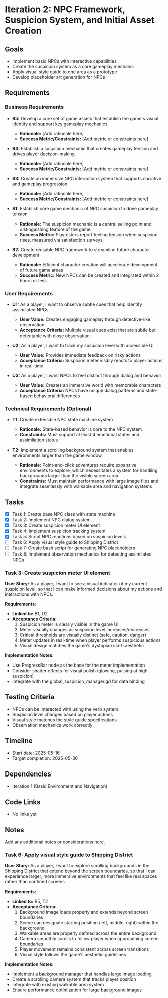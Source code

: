 # Iteration 2: NPC Framework, Suspicion System, and Initial Asset Creation

## Goals
- Implement basic NPCs with interactive capabilities
- Create the suspicion system as a core gameplay mechanic
- Apply visual style guide to one area as a prototype
- Develop placeholder art generation for NPCs

## Requirements

### Business Requirements

- **B5:** Develop a core set of game assets that establish the game's visual identity and support key gameplay mechanics
  - **Rationale:** [Add rationale here]
  - **Success Metric/Constraints:** [Add metric or constraints here]

- **B4:** Establish a suspicion mechanic that creates gameplay tension and drives player decision-making
  - **Rationale:** [Add rationale here]
  - **Success Metric/Constraints:** [Add metric or constraints here]

- **B3:** Create an immersive NPC interaction system that supports narrative and gameplay progression
  - **Rationale:** [Add rationale here]
  - **Success Metric/Constraints:** [Add metric or constraints here]
- **B1:** Establish core game mechanic of NPC suspicion to drive gameplay tension
  - **Rationale:** The suspicion mechanic is a central selling point and distinguishing feature of the game
  - **Success Metric:** Playtesters report feeling tension when suspicion rises, measured via satisfaction surveys

- **B2:** Create reusable NPC framework to streamline future character development
  - **Rationale:** Efficient character creation will accelerate development of future game areas
  - **Success Metric:** New NPCs can be created and integrated within 2 hours or less

### User Requirements
- **U1:** As a player, I want to observe subtle cues that help identify assimilated NPCs
  - **User Value:** Creates engaging gameplay through detective-like observation
  - **Acceptance Criteria:** Multiple visual cues exist that are subtle but detectable with close observation

- **U2:** As a player, I want to track my suspicion level with accessible UI
  - **User Value:** Provides immediate feedback on risky actions
  - **Acceptance Criteria:** Suspicion meter visibly reacts to player actions in real-time

- **U3:** As a player, I want NPCs to feel distinct through dialog and behavior
  - **User Value:** Creates an immersive world with memorable characters
  - **Acceptance Criteria:** NPCs have unique dialog patterns and state-based behavioral differences

### Technical Requirements (Optional)
- **T1:** Create extensible NPC state machine system
  - **Rationale:** State-based behavior is core to the NPC system
  - **Constraints:** Must support at least 4 emotional states and assimilation status

- **T2:** Implement a scrolling background system that enables environments larger than the game window
  - **Rationale:** Point-and-click adventures require expansive environments to explore, which necessitates a system for handling backgrounds larger than the visible screen area
  - **Constraints:** Must maintain performance with large image files and integrate seamlessly with walkable area and navigation systems

## Tasks
- [x] Task 1: Create base NPC class with state machine
- [x] Task 2: Implement NPC dialog system
- [x] Task 3: Create suspicion meter UI element
- [x] Task 4: Implement suspicion tracking system
- [x] Task 5: Script NPC reactions based on suspicion levels
- [ ] Task 6: Apply visual style guide to Shipping District
- [ ] Task 7: Create bash script for generating NPC placeholders
- [ ] Task 8: Implement observation mechanics for detecting assimilated NPCs

### Task 3: Create suspicion meter UI element

**User Story:** As a player, I want to see a visual indicator of my current suspicion level, so that I can make informed decisions about my actions and interactions with NPCs.

**Requirements:**
- **Linked to:** B1, U2
- **Acceptance Criteria:**
  1. Suspicion meter is clearly visible in the game UI
  2. Meter visually changes as suspicion level increases/decreases
  3. Critical thresholds are visually distinct (safe, caution, danger)
  4. Meter updates in real-time when player performs suspicious actions
  5. Visual design matches the game's dystopian sci-fi aesthetic

**Implementation Notes:**
- Use ProgressBar node as the base for the meter implementation
- Consider shader effects for visual polish (glowing, pulsing at high suspicion)
- Integrate with the global_suspicion_manager.gd for data binding

## Testing Criteria
- NPCs can be interacted with using the verb system
- Suspicion level changes based on player actions
- Visual style matches the style guide specifications
- Observation mechanics work correctly

## Timeline
- Start date: 2025-05-16
- Target completion: 2025-05-30

## Dependencies
- Iteration 1 (Basic Environment and Navigation)

## Code Links
- No links yet

## Notes
Add any additional notes or considerations here.

### Task 6: Apply visual style guide to Shipping District

**User Story:** As a player, I want to explore scrolling backgrounds in the Shipping District that extend beyond the screen boundaries, so that I can experience larger, more immersive environments that feel like real spaces rather than confined screens

**Requirements:**
- **Linked to:** B5, T2
- **Acceptance Criteria:**
  1. Background image loads properly and extends beyond screen boundaries
  2. Scene can designate starting position (left, middle, right) within the background
  3. Walkable areas are properly defined across the entire background
  4. Camera smoothly scrolls to follow player when approaching screen boundaries
  5. Player movement remains consistent across screen transitions
  6. Visual style follows the game's aesthetic guidelines

**Implementation Notes:**
- Implement a background manager that handles large image loading
- Create a scrolling camera system that tracks player position
- Integrate with existing walkable area system
- Ensure performance optimization for large background images
